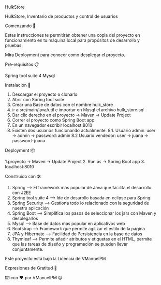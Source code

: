 HulkStore

HulkStore, Inventario de productos y control de usuarios

Comenzando 🚀

Estas instrucciones te permitirán obtener una copia del proyecto en funcionamiento en tu máquina local para propósitos de desarrollo y pruebas.

Mira Deployment para conocer como desplegar el proyecto.

Pre-requisitos 📋

Spring tool suite 4
Mysql

Instalación 🔧

  1. Descargar el proyecto o clonarlo
  2. Abrir con Spring tool suite
  3. Crear una Base de datos con el nombre hulk_store
  4. ir a src/main/java/util e importar en Mysql el archivo hulk_store.sql
  5. Dar clic derecho en el proyecto -> Maven -> Update Project
  6. Correr el proyecto como Spring Boot app
  7. En un navegador escribir localhost:8010
  8. Existen dos usuarios funcionando actualmente:
    8.1. Usuario admin: user -> admin -> password: admin
    8.2  Usuario vendedor: user -> juana -> password: juana

Deployment 📦

  1.proyecto -> Maven -> Update Project
  2. Run as -> Spring Boot app
  3. localhost:8010

Construido con 🛠️

  1. Spring --> El framework mas popular de Java que facilita el desarrollo con J2EE
  2. Spring tool suite 4 --> Ide de desarollo basada en eclipse para Spring
  3. Spring Security --> Gestiona todo lo relacionado con la seguridad de nuestra aplicación
  4. Spring Boot --> Simplifica los pasos de seleccionar los jars con Maven y desplegarlos
  5. Mysql --> Base de datos mas popular en aplicativos web
  6. Bootstrap --> Framework que permite agilizar el estilo de la página
  7. JPA y Hibernate --> Facilidad de Persistencia en la base de datos
  8. Thymleaf --> Permite añadir atributos y etiquetas en el HTML, permite que las tareas de diseño y programación se pueden llevar     conjuntamente.
  
Este proyecto está bajo la Licencia de VManuelPM

Expresiones de Gratitud 🎁

⌨️ con ❤️ por VManuelPM 😊
